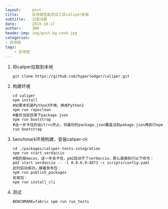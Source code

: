 ```yaml
---
layout:     post
title:      区块链性能测试工具caliper安装
subtitle:   记录问题
date:       2019-10-17
author:     ZNH
header-img: img/post-bg-cook.jpg
categories:	
- 区块链
tags:
    - 区块链
---
```


1. 将caliper拉取到本地

   ```
   git clone https://github.com/hyperledger/caliper.git
   ```

2. 构建环境

   ```
   cd caliper
   npm install
   #如果本机是Python3环境，换成Python2
   npm run repoclean  
   #备份当前目录下package.json
   npm run bootstrap  
   #这一步卡住的话ctr+c终止，将备份的package.json覆盖当前pakage.json再执行npm run bootstrap
   ```

   

3. benchmark环境构建，安装caliper-cli

   ```
   cd ./packages/caliper-tests-integration
   npm run start_verdaccio
   #我的是macos，这一步会卡住，pm2启动不了verdaccio，那么直接执行以下命令：
   pm2 start verdaccio -- -l 0.0.0.0:4873 -c scripts/config.yaml
   此时启动成功，接着发布包：
   npm run publish_packages
   安装包：
   npm run install_cli
   ```

   

4. 测试

   ```
   BENCHMARK=fabric npm run run_tests
   ```

   

   

   

